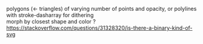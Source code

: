 polygons (<- triangles) of varying number of points and opacity, or polylines with stroke-dasharray for dithering  
morph by closest shape and color ?  
https://stackoverflow.com/questions/31328320/is-there-a-binary-kind-of-svg  